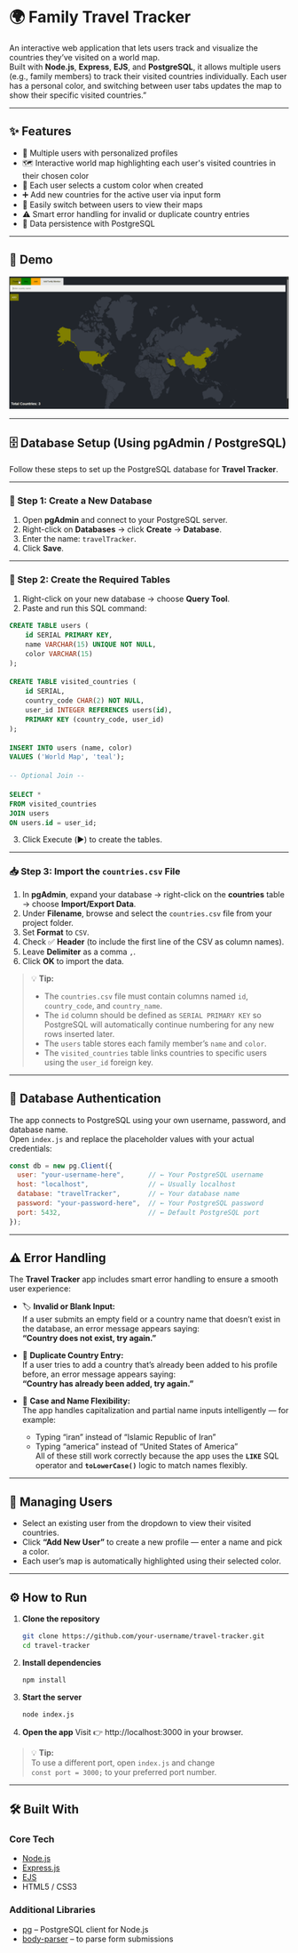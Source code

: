 # 🌍 Family Travel Tracker

An interactive web application that lets users track and visualize the countries they’ve visited on a world map.  
Built with **Node.js**, **Express**, **EJS**, and **PostgreSQL**, it allows multiple users (e.g., family members) to track their visited countries individually. Each user has a personal color, and switching between user tabs updates the map to show their specific visited countries.”

---

## ✨ Features

- 👥 Multiple users with personalized profiles  
- 🗺️ Interactive world map highlighting each user's visited countries in their chosen color  
- 🎨 Each user selects a custom color when created  
- ➕ Add new countries for the active user via input form  
- 🔄 Easily switch between users to view their maps  
- ⚠️ Smart error handling for invalid or duplicate country entries  
- 💾 Data persistence with PostgreSQL  



---

## 📸 Demo

![Travel Tracker Screenshot](./familyTravelTracker.gif)  



---

## 🗄️ Database Setup (Using pgAdmin / PostgreSQL)

Follow these steps to set up the PostgreSQL database for **Travel Tracker**.

---

### 🧩 Step 1: Create a New Database
1. Open **pgAdmin** and connect to your PostgreSQL server.  
2. Right-click on **Databases** → click **Create** → **Database**.  
3. Enter the name: `travelTracker`.  
4. Click **Save**.

---

### 🧱 Step 2: Create the Required Tables

1. Right-click on your new database → choose **Query Tool**.  
2. Paste and run this SQL command:

```sql
CREATE TABLE users (
    id SERIAL PRIMARY KEY,
    name VARCHAR(15) UNIQUE NOT NULL,
    color VARCHAR(15)
);

CREATE TABLE visited_countries (
    id SERIAL,
    country_code CHAR(2) NOT NULL,
    user_id INTEGER REFERENCES users(id),
    PRIMARY KEY (country_code, user_id)
);

INSERT INTO users (name, color)
VALUES ('World Map', 'teal');

-- Optional Join --

SELECT *
FROM visited_countries
JOIN users
ON users.id = user_id;
```
3. Click Execute (▶️) to create the tables.

---


### 📥 Step 3: Import the `countries.csv` File

1. In **pgAdmin**, expand your database → right-click on the **countries** table → choose **Import/Export Data**.  
2. Under **Filename**, browse and select the `countries.csv` file from your project folder.  
3. Set **Format** to `CSV`.  
4. Check ✅ **Header** (to include the first line of the CSV as column names).  
5. Leave **Delimiter** as a comma `,`.  
6. Click **OK** to import the data.

> 💡 **Tip:**  
> - The `countries.csv` file must contain columns named `id`, `country_code`, and `country_name`.  
> - The `id` column should be defined as `SERIAL PRIMARY KEY` so PostgreSQL will automatically continue numbering for any new rows inserted later.
> - The `users` table stores each family member’s `name` and `color`.
> - The `visited_countries` table links countries to specific users using the `user_id` foreign key.

---

## 🔑 Database Authentication

The app connects to PostgreSQL using your own username, password, and database name.  
Open `index.js` and replace the placeholder values with your actual credentials:

```js
const db = new pg.Client({
  user: "your-username-here",      // ← Your PostgreSQL username
  host: "localhost",               // ← Usually localhost
  database: "travelTracker",       // ← Your database name
  password: "your-password-here",  // ← Your PostgreSQL password
  port: 5432,                      // ← Default PostgreSQL port
});
```

---
## ⚠️ Error Handling

The **Travel Tracker** app includes smart error handling to ensure a smooth user experience:

- 🏷️ **Invalid or Blank Input:**  
  If a user submits an empty field or a country name that doesn’t exist in the database, an error message appears saying:  
  **“Country does not exist, try again.”**

- 🔁 **Duplicate Country Entry:**  
  If a user tries to add a country that’s already been added to his profile before, an error message appears saying:  
  **“Country has already been added, try again.”**

- 🔡 **Case and Name Flexibility:**  
  The app handles capitalization and partial name inputs intelligently — for example:  
  - Typing “iran” instead of “Islamic Republic of Iran” 
  - Typing “america” instead of “United States of America”  
  All of these still work correctly because the app uses the **`LIKE`** SQL operator and **`toLowerCase()`** logic to match names flexibly.

---
## 👥 Managing Users

- Select an existing user from the dropdown to view their visited countries.  
- Click **“Add New User”** to create a new profile — enter a name and pick a color.  
- Each user’s map is automatically highlighted using their selected color.

---

## ⚙️ How to Run

1. **Clone the repository**
   ```bash
   git clone https://github.com/your-username/travel-tracker.git
   cd travel-tracker
   ```
2. **Install dependencies**
   ```bash
   npm install

   ```
3. **Start the server**
   ```bash
   node index.js
   ```
4. **Open the app**
   Visit 👉 http://localhost:3000
   in your browser.
> 💡 **Tip:**  
> To use a different port, open `index.js` and change  
> `const port = 3000;` to your preferred port number.

---

## 🛠️ Built With

### Core Tech
- [Node.js](https://nodejs.org/)  
- [Express.js](https://expressjs.com/)  
- [EJS](https://ejs.co/)  
- HTML5 / CSS3  

### Additional Libraries
- [pg](https://www.npmjs.com/package/pg) – PostgreSQL client for Node.js  
- [body-parser](https://www.npmjs.com/package/body-parser) – to parse form submissions


